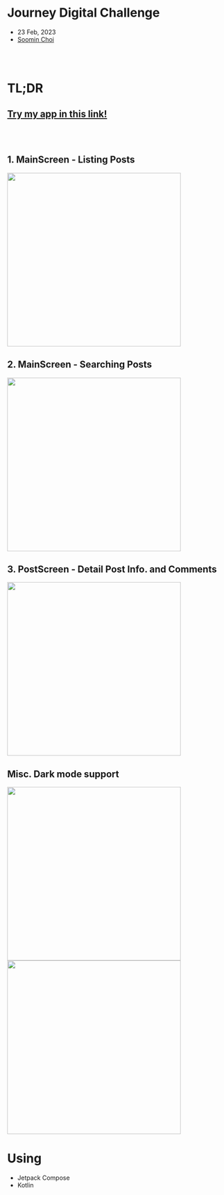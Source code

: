 # Journey Digital Challenge
- 23 Feb, 2023
- [Soomin Choi](https://www.linkedin.com/in/smnchoi/)
<br/>
<br/>


# TL;DR
## [Try my app in this link!](https://appetize.io/app/mgyes5vzpyfgk5q6gc6ldscdt4)
<br/>
<br/>


## 1. MainScreen - Listing Posts
<img src="https://user-images.githubusercontent.com/70505699/220691830-726a0a56-58b7-4bbe-bd62-f80197d0e992.png" width="400">
<br/>

## 2. MainScreen - Searching Posts
<img src="https://user-images.githubusercontent.com/70505699/220691959-a251942e-cebc-467c-8a9c-60b6740902e0.png" width="400">
<br/>

## 3. PostScreen - Detail Post Info. and Comments
<img src="https://user-images.githubusercontent.com/70505699/220692060-a213ad3f-13e1-43c7-a198-471dec6fcf16.png" width="400">
<br/>

## Misc. Dark mode support
<img src="https://user-images.githubusercontent.com/70505699/220697850-a505f771-6f5b-4847-8a3f-b7bedb493b89.png" width="400">
<img src="https://user-images.githubusercontent.com/70505699/220697863-045acc8a-a873-4a5e-8c0d-3503a2d0b7e7.png" width="400">
<br/>

# Using
- Jetpack Compose
- Kotlin
